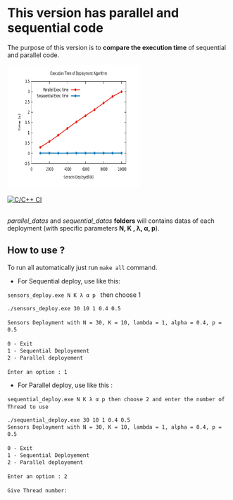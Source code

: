 # This version has parallel and sequential code

The purpose of this version is to <b>compare the execution time</b> of sequential and parallel code. 

<img src="./resultats_par_vs_seq.png" alt="grapic" width="300" height="280"/>

[ ![ C/C++ CI ](https://github.com/NanfackSteve/Sensors_Deployment_in_LWSN/actions/workflows/c-actions-CI.yml/badge.svg?branch=main&event=push) ](https://github.com/NanfackSteve/Sensors_Deployment_in_LWSN/actions/workflows/c-actions-CI.yml)

<br/><em>parallel_datas</em> and <em>sequential_datas</em> <b>folders</b> will contains datas of each deployment (with specific parameters <b>N, K , λ, α, p</b>).

## How to use ?

To run all automatically just run `make all` command.

<ul>
    <li>For Sequential deploy, use like this:</li>
</ul>

`sensors_deploy.exe N K λ α p `
then choose 1

```
./sensors_deploy.exe 30 10 1 0.4 0.5

Sensors Deployment with N = 30, K = 10, lambda = 1, alpha = 0.4, p = 0.5  

0 - Exit 
1 - Sequential Deployement 
2 - Parallel deployement

Enter an option : 1
```

<ul>
    <li>For Parallel deploy, use like this :</li>
</ul>

`sequential_deploy.exe N K λ α p then choose 2 and enter the number of Thread to use`

```
./sequential_deploy.exe 30 10 1 0.4 0.5
Sensors Deployment with N = 30, K = 10, lambda = 1, alpha = 0.4, p = 0.5  

0 - Exit 
1 - Sequential Deployement 
2 - Parallel deployement

Enter an option : 2

Give Thread number: 
```
